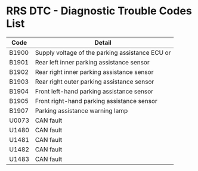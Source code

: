 # RRS DTC - Diagnostic Trouble Codes List

| Code | Detail |
| - | - |
| B1900 | Supply voltage of the parking assistance ECU or |
| B1901 | Rear left inner parking assistance sensor |
| B1902 | Rear right inner parking assistance sensor |
| B1903 | Rear right outer parking assistance sensor |
| B1904 | Front left-hand parking assistance sensor |
| B1905 | Front right-hand parking assistance sensor |
| B1907 | Parking assistance warning lamp |
| U0073 | CAN fault |
| U1480 | CAN fault |
| U1481 | CAN fault |
| U1482 | CAN fault |
| U1483 | CAN fault |
